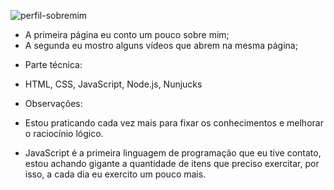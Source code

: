 ![perfil-sobremim](https://user-images.githubusercontent.com/59096165/85053688-46795900-b171-11ea-91c9-7c244f90381d.PNG)

- A primeira página eu conto um pouco sobre mim;
- A segunda eu mostro alguns vídeos que abrem na mesma página;

* Parte técnica:
- HTML, CSS, JavaScript, Node.js, Nunjucks

* Observações:
- Estou praticando cada vez mais para fixar os conhecimentos e melhorar o raciocínio lógico.

- JavaScript é a primeira linguagem de programação que eu tive contato, estou achando gigante a quantidade
de itens que preciso exercitar, por isso, a cada dia eu exercito um pouco mais.


